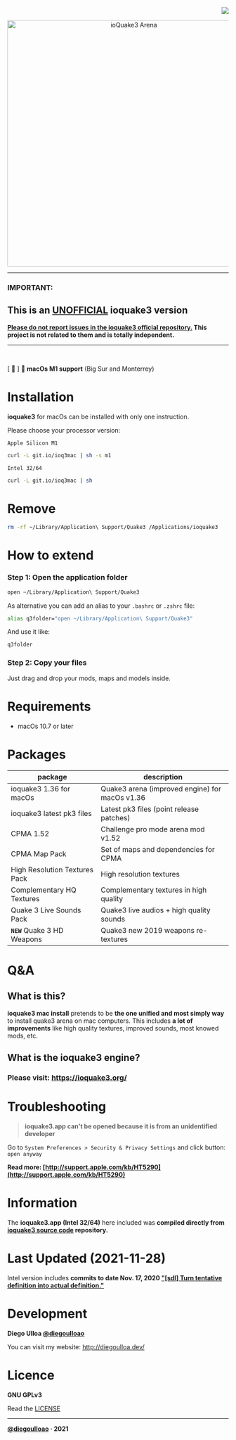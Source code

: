 <p align="right">
  <img src="https://img.shields.io/github/stars/diegoulloao/ioquake3-mac-install?color=red&style=for-the-badge" />
</p>

<p align="center">
  <img src="https://github.com/diegoulloao/ioquake3-mac-install/raw/master/logo.png" alt="ioQuake3 Arena" width="560"/>
</p>

---
### IMPORTANT:
## This is an [UNOFFICIAL](#) ioquake3 version

<p><b><a href="#">Please do not report issues in the ioquake3 official repository.</a> This project is not related to them and is totally independent.</b></p>

---

<br/>

[ ✔ ]  **macOs M1 support** (Big Sur and Monterrey)

# Installation
**ioquake3** for macOs can be installed with only one instruction.

Please choose your processor version:

`Apple Silicon M1`

```sh
curl -L git.io/ioq3mac | sh -s m1
```

`Intel 32/64`

```sh
curl -L git.io/ioq3mac | sh
```

# Remove
```sh
rm -rf ~/Library/Application\ Support/Quake3 /Applications/ioquake3
```

# How to extend
### Step 1: Open the application folder
```sh
open ~/Library/Application\ Support/Quake3
```

As alternative you can add an alias to your `.bashrc` or `.zshrc` file:
```sh
alias q3folder="open ~/Library/Application\ Support/Quake3"
```

And use it like:
```sh
q3folder
```

### Step 2: Copy your files
Just drag and drop your mods, maps and models inside.

# Requirements

- macOs 10.7 or later

# Packages

| package                       	| description                                    	|
|-------------------------------	|------------------------------------------------	|
| ioquake3 1.36 for macOs       	| Quake3 arena (improved engine) for macOs v1.36 	|
| ioquake3 latest pk3 files     	| Latest pk3 files (point release patches)       	|
| CPMA 1.52                     	| Challenge pro mode arena mod v1.52             	|
| CPMA Map Pack                 	| Set of maps and dependencies for CPMA          	|
| High Resolution Textures Pack 	| High resolution textures                       	|
| Complementary HQ Textures     	| Complementary textures in high quality         	|
| Quake 3 Live Sounds Pack      	| Quake3 live audios + high quality sounds       	|
| **`NEW`** Quake 3 HD Weapons    | Quake3 new 2019 weapons re-textures            	|

# Q&A
## What is this?
**ioquake3 mac install** pretends to be **the one unified and most simply way** to install quake3 arena on mac computers.
This includes **a lot of improvements** like high quality textures, improved sounds, most knowed mods, etc.

## What is the ioquake3 engine?
### Please visit: https://ioquake3.org/

# Troubleshooting
> **ioquake3.app can't be opened because it is from an unidentified developer**

Go to `System Preferences > Security & Privacy Settings` and click button: `open anyway`

**Read more: [http://support.apple.com/kb/HT5290](http://support.apple.com/kb/HT5290)**

# Information
The **ioquake3.app (Intel 32/64)** here included was **compiled directly from [ioquake3 source code](https://github.com/ioquake/ioq3) repository.**

# Last Updated (2021-11-28)
Intel version includes **commits to date Nov. 17, 2020 ["[sdl] Turn tentative definition into actual definition."](https://github.com/ioquake/ioq3/commit/d1b7ab6b22cc99205ac890910e286859e30df40e)**

# Development

**Diego Ulloa [@diegoulloao](https://github.com/diegoulloao)**

You can visit my website: http://diegoulloa.dev/

# Licence

**GNU GPLv3**

Read the [LICENSE](https://github.com/diegoulloao/ioquake3-mac-install/blob/master/LICENSE)

---
**[@diegoulloao](https://github.com/diegoulloao) · 2021**
